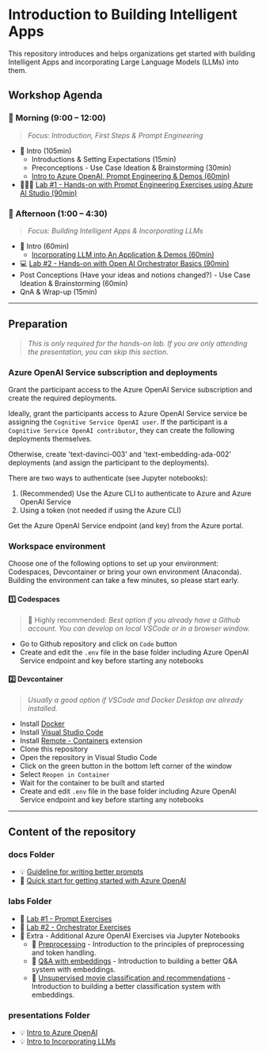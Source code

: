 # Introduction to Building Intelligent Apps

This repository introduces and helps organizations get started with building Intelligent Apps and incorporating Large Language Models (LLMs) into them.

## Workshop Agenda

### 🌅 Morning (9:00 – 12:00)

> *Focus: Introduction, First Steps & Prompt Engineering*

* 📣 Intro (105min)
  * Introductions & Setting Expectations (15min)
  * Preconceptions - Use Case Ideation & Brainstorming (30min)
  * [Intro to Azure OpenAI, Prompt Engineering & Demos (60min)](presentations/README.md)
* 🧑🏼‍💻 [Lab #1 - Hands-on with Prompt Engineering Exercises using Azure AI Studio (90min)](labs/01-prompts/prompts.md)

### 🌆 Afternoon (1:00 – 4:30)

> *Focus: Building Intelligent Apps & Incorporating LLMs*

* 📣 Intro (60min)
  * [Incorporating LLM into An Application & Demos (60min)](presentations/README.md)
* 💻 [Lab #2 - Hands-on with Open AI Orchestrator Basics (90min)](labs/02-orchestrators/orchestrators.md)
* Post Conceptions (Have your ideas and notions changed?) - Use Case Ideation & Brainstorming (60min)
* QnA & Wrap-up (15min)

-------------------

## Preparation

> *This is only required for the hands-on lab. If you are only attending the presentation, you can skip this section.*

### Azure OpenAI Service subscription and deployments

Grant the participant access to the Azure OpenAI Service subscription and create the required deployments.

Ideally, grant the participants access to Azure OpenAI Service service be assigning the `Cognitive Service OpenAI user`. If the participant is a `Cognitive Service OpenAI contributor`, they can create the following deployments themselves.

Otherwise, create 'text-davinci-003' and 'text-embedding-ada-002' deployments (and assign the participant to the deployments).

There are two ways to authenticate (see Jupyter notebooks):

1. (Recommended) Use the Azure CLI to authenticate to Azure and Azure OpenAI Service
2. Using a token (not needed if using the Azure CLI)

Get the Azure OpenAI Service endpoint (and key) from the Azure portal.

### Workspace environment

Choose one of the following options to set up your environment: Codespaces, Devcontainer or bring your own environment (Anaconda). Building the environment can take a few minutes, so please start early.

#### 1️⃣ Codespaces

> 🌟 Highly recommended: *Best option if you already have a Github account. You can develop on local VSCode or in a browser window.*

* Go to Github repository and click on `Code` button
* Create and edit the `.env` file in the base folder including Azure OpenAI Service endpoint and key before starting any notebooks

#### 2️⃣ Devcontainer

> *Usually a good option if VSCode and Docker Desktop are already installed.*

* Install [Docker](https://www.docker.com/products/docker-desktop)
* Install [Visual Studio Code](https://code.visualstudio.com/)
* Install [Remote - Containers](https://marketplace.visualstudio.com/items?itemName=ms-vscode-remote.remote-containers) extension
* Clone this repository
* Open the repository in Visual Studio Code
* Click on the green button in the bottom left corner of the window
* Select `Reopen in Container`
* Wait for the container to be built and started
* Create and edit `.env` file in the base folder including Azure OpenAI Service endpoint and key before starting any notebooks

-------------------

## Content of the repository

### docs Folder

* :bulb: [Guideline for writing better prompts](docs/prompt_writing_help.md)
* :muscle: [Quick start for getting started with Azure OpenAI](docs/quick_start.md)

### labs Folder

* :muscle: [Lab #1 - Prompt Exercises](labs/01-prompts/prompts.md)
* :muscle: [Lab #2 - Orchestrator Exercises](labs/02-orchestrators/orchestrators.md)
* :muscle: Extra - Additional Azure OpenAI Exercises via Jupyter Notebooks
  * :muscle: [Preprocessing](labs/extra/preprocessing.ipynb) - Introduction to the principles of preprocessing and token handling.
  * :muscle: [Q&A with embeddings](labs/extra/qna_with_embeddings.ipynb) - Introduction to building a better Q&A system with embeddings.
  * :muscle: [Unsupervised movie classification and recommendations](labs/extra/movie_classification.ipynb) - Introduction to building a better classification system with embeddings.

### presentations Folder

* :bulb: [Intro to Azure OpenAI](presentations/README.md)
* :bulb: [Intro to Incorporating LLMs](presentations/README.md)
